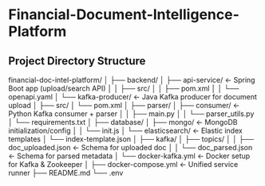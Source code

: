 # Financial-Document-Intelligence-Platform

## Project Directory Structure

financial-doc-intel-platform/
│
├── backend/
│   ├── api-service/              ← Spring Boot app (upload/search API)
│   │   ├── src/
│   │   ├── pom.xml
│   │   └── openapi.yaml
│   └── kafka-producer/          ← Java Kafka producer for document upload
│       ├── src/
│       └── pom.xml
│
├── parser/
│   ├── consumer/                 ← Python Kafka consumer + parser
│   │   ├── main.py
│   │   └── parser_utils.py
│   └── requirements.txt
│
├── database/
│   ├── mongo/                    ← MongoDB initialization/config
│   │   └── init.js
│   └── elasticsearch/           ← Elastic index templates
│       └── index-template.json
│
├── kafka/
│   ├── topics/
│   │   ├── doc_uploaded.json     ← Schema for uploaded doc
│   │   └── doc_parsed.json       ← Schema for parsed metadata
│   └── docker-kafka.yml          ← Docker setup for Kafka & Zookeeper
│
├── docker-compose.yml            ← Unified service runner
├── README.md
└── .env